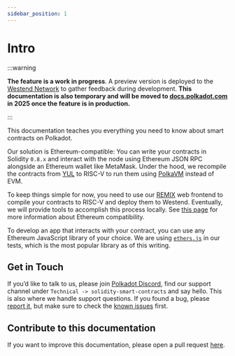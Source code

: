 ```yaml
---
sidebar_position: 1
---
```


# Intro

:::warning

**The feature is a work in progress**. A preview version is deployed to the [Westend Network](https://docs.polkadot.com/develop/networks/#westend)
to gather feedback during development. **This documentation is also temporary and will be moved to [docs.polkadot.com](https://docs.polkadot.com/) in 2025 once the feature is in production.**

:::

This documentation teaches you everything you need to know about smart contracts on Polkadot.

Our solution is Ethereum-compatible: You can write your contracts in Solidity `0.8.x` and interact with the node
using Ethereum JSON RPC alongside an Ethereum wallet like MetaMask. Under the hood, we recompile the
contracts from [YUL](https://docs.soliditylang.org/en/latest/yul.html) to RISC-V to run them using [PolkaVM](https://wiki.polkadot.network/docs/learn-jam-chain#polkadot-virtual-machine-pvm) instead of EVM.

To keep things simple for now, you need to use our [REMIX](https://remix.polkadot.io) web frontend to compile
your contracts to RISC-V and deploy them to Westend. Eventually, we will provide tools to accomplish this process locally. See [this page](https://contracts.polkadot.io/differences_to_eth) for more information about Ethereum compatibility.

To develop an app that interacts with your contract, you can use any Ethereum JavaScript library of your choice. We
are using [`ethers.js`](https://ethers.org) in our tests, which is the most popular library as of this writing.

## Get in Touch

If you’d like to talk to us, please join [Polkadot Discord](https://discord.gg/polkadot), find our support channel under `Technical -> solidity-smart-contracts` and say hello.
This is also where we handle support questions. If you found a bug, please [report it](https://github.com/paritytech/contract-issues),
but make sure to check the [known issues](/known_issues) first.

## Contribute to this documentation

If you want to improve this documentation, please open a pull request [here](https://github.com/paritytech/contract-docs).

